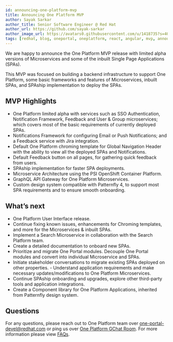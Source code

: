 ```yaml
---
id: announcing-one-platform-mvp
title: Announcing One Platform MVP
author: Sayak Sarkar
author_title: Senior Software Engineer @ Red Hat
author_url: https://github.com/sayak-sarkar
author_image_url: https://avatars0.githubusercontent.com/u/1418735?s=400&v=4
tags: [redhat, blog, oneportal, oneplatform, react, angular, mvp, announcement, spaship]
---
```


We are happy to announce the One Platform MVP release with limited alpha versions of Microservices and some of the inbuilt Single Page Applications (SPAs).

This MVP was focused on building a backend infrastructure to support One Platform, some basic frameworks and features of Microservices, inbuilt SPAs, and SPAship implementation to deploy the SPAs.

## MVP Highlights

- One Platform limited alpha with services such as SSO Authentication, Notification Framework, Feedback and User & Group microservices; which covers most of the basic requirements of currently deployed SPAs.
- Notifications Framework for configuring Email or Push Notifications; and a Feedback service with Jira integration.
- Default One Platform chroming template for Global Navigation Header with the ability to view all the deployed SPAs and Notifications.
- Default Feedback button on all pages, for gathering quick feedback from users.
- SPAship implementation for faster SPA deployments.
- Microservice Architecture using the PSI OpenShift Container Platform.
- GraphQL API Gateway for One Platform Microservices.
- Custom design system compatible with Patternfly 4, to support most SPA requirements and to ensure smooth onboarding.

## What’s next

- One Platform User Interface release.
- Continue fixing known issues, enhancements for Chroming templates, and more for the Microservices & inbuilt SPAs.
- Implement a Search Microservice in collaboration with the Search Platform team.
- Create a detailed documentation to onboard new SPAs.
- Prioritize and migrate One Portal modules. Decouple One Portal modules and convert into individual Microservice and SPAs.
- Initiate stakeholder conversations to migrate existing SPAs deployed on other properties. - Understand application requirements and make necessary updates/modifications to One Platform Microservices.
- Continue SPAship onboarding and upgrades, explore other third-party tools and application integrations.
- Create a Component library for One Platform Applications, inherited from Patternfly design system.

## Questions

For any questions, please reach out to One Platform team over [one-portal-devel@redhat.com](mailto:one-portal-devel@redhat.com) or ping us over [One Platform GChat Room](https://chat.google.com/room/AAAAF4M7oZE).
For more information please view [FAQs](/docs/faqs).
